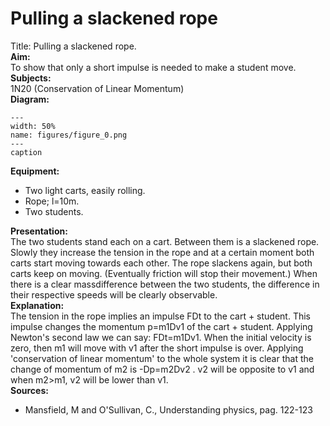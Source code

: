 # Pulling a slackened rope 
  Title: Pulling a slackened rope.    
<b> Aim: </b>  
 To show that only a short impulse is needed to make a student move.    
<b> Subjects: </b>  
 1N20 (Conservation of Linear Momentum)   
<b> Diagram: </b>  
    
```{figure} figures/figure_0.png  
---  
width: 50%  
name: figures/figure_0.png  
---  
caption  
``` 
     
<b> Equipment: </b>  
 
 *  Two light carts, easily rolling. 
 *  Rope; l=10m. 
 *  Two students.
      
<b> Presentation: </b>  
 The two students stand each on a cart. Between them is a slackened rope. Slowly they increase the tension in the rope and at a certain moment both carts start moving towards each other. The rope slackens again, but both carts keep on moving. (Eventually friction will stop their movement.) When there is a clear massdifference between the two students, the difference in their respective speeds will be clearly observable.    
<b> Explanation: </b>  
 The tension in the rope implies an impulse FDt to the cart + student. This impulse changes the momentum p=m1Dv1 of the cart + student. Applying Newton's second law we can say: FDt=m1Dv1. When the initial velocity is zero, then m1 will move with v1 after the short impulse is over. Applying 'conservation of linear momentum' to the whole system it is clear that the change of momentum of m2 is -Dp=m2Dv2 . v2 will be opposite to v1 and when m2>m1, v2 will be lower than v1.    
<b> Sources: </b>  
 
 *  Mansfield, M and O'Sullivan, C., Understanding physics, pag. 122-123
  